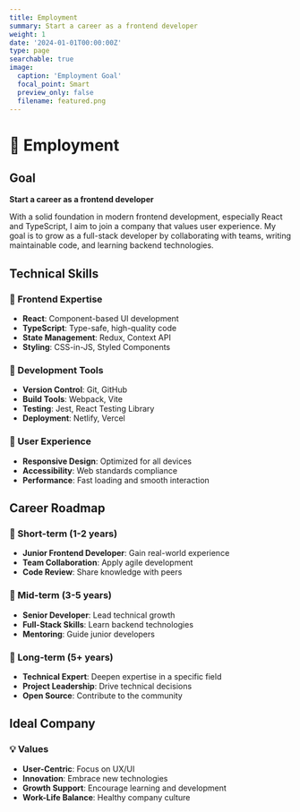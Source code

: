 ```yaml
---
title: Employment
summary: Start a career as a frontend developer
weight: 1
date: '2024-01-01T00:00:00Z'
type: page
searchable: true
image:
  caption: 'Employment Goal'
  focal_point: Smart
  preview_only: false
  filename: featured.png
---
```


<div class="justify-text">

# 💼 Employment

## Goal
**Start a career as a frontend developer**

With a solid foundation in modern frontend development, especially React and TypeScript, I aim to join a company that values user experience. My goal is to grow as a full-stack developer by collaborating with teams, writing maintainable code, and learning backend technologies.

## Technical Skills

### 🎨 Frontend Expertise
- **React**: Component-based UI development
- **TypeScript**: Type-safe, high-quality code
- **State Management**: Redux, Context API
- **Styling**: CSS-in-JS, Styled Components

### 🔧 Development Tools
- **Version Control**: Git, GitHub
- **Build Tools**: Webpack, Vite
- **Testing**: Jest, React Testing Library
- **Deployment**: Netlify, Vercel

### 📱 User Experience
- **Responsive Design**: Optimized for all devices
- **Accessibility**: Web standards compliance
- **Performance**: Fast loading and smooth interaction

## Career Roadmap

### 🏅 Short-term (1-2 years)
- **Junior Frontend Developer**: Gain real-world experience
- **Team Collaboration**: Apply agile development
- **Code Review**: Share knowledge with peers

### 🚀 Mid-term (3-5 years)
- **Senior Developer**: Lead technical growth
- **Full-Stack Skills**: Learn backend technologies
- **Mentoring**: Guide junior developers

### 🌟 Long-term (5+ years)
- **Technical Expert**: Deepen expertise in a specific field
- **Project Leadership**: Drive technical decisions
- **Open Source**: Contribute to the community

## Ideal Company

### 💡 Values
- **User-Centric**: Focus on UX/UI
- **Innovation**: Embrace new technologies
- **Growth Support**: Encourage learning and development
- **Work-Life Balance**: Healthy company culture

</div>
